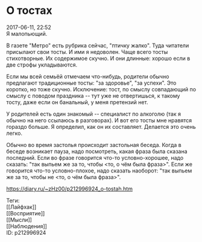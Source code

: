 О тостах
=========

   
 2017-06-11, 22:52   
  Я малопьющий.   
   
 В газете "Метро" есть рубрика сейчас, "птичку жалко". Туда читатели присылают свои тосты. И ими я недоволен. Чаще всего тосты стихотворные. Их содержимое скучно. И они длинные: хорошо если в две строфы укладываются.   
   
 Если мы всей семьёй отмечаем что-нибудь, родители обычно предлагают традиционные тосты: "за здоровье", "за успехи". Это коротко, но тоже скучно. Исключение: тост, по смыслу совпадающий по смыслу с поводом праздника -- тут уже не отвертишься, к такому тосту, даже если он банальный, у меня претензий нет.   
   
 У родителей есть один знакомый -- специалист по алкоголю (так я обычно на него ссылаюсь в разговорах). И вот его тосты мне нравятся гораздо больше. Я определил, как он их составляет. Делается это очень легко.   
   
 Обычно во время застолья происходит застольная беседа. Когда в беседе возникает пауза, надо посмотреть, какая фраза была сказана последний. Если во фразе говорится что-то условно-хорошее, надо сказать: "так выпьем же за то, чтобы <то, о чём была фраза>". Если же говорится что-то условно-плохое, надо сказать наоборот: "так выпьем же за то, чтобы не <то, о чём была фраза>".   
    
 <https://diary.ru/~zHz00/p212996924_o-tostah.htm>   
   
 Теги:   
 [[Лайфхак]]   
 [[Восприятие]]   
 [[Мысли]]   
 [[Наблюдения]]   
 ID: p212996924